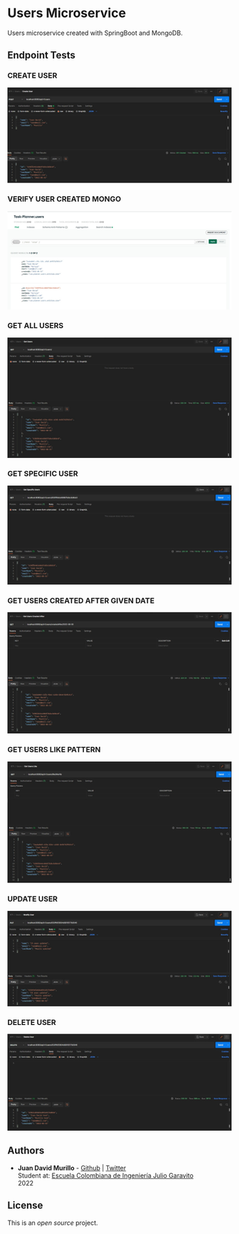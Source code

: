 # Users Microservice

Users microservice created with SpringBoot and MongoDB.

## Endpoint Tests
### CREATE USER
![](https://github.com/juancho20sp/IETI-2022-Users/blob/mongo/src/main/resources/static/images/lab02/01-createUser.jpg)

### VERIFY USER CREATED MONGO
![](https://github.com/juancho20sp/IETI-2022-Users/blob/mongo/src/main/resources/static/images/lab02/02-createUserMongo.jpg)

### GET ALL USERS
![](https://github.com/juancho20sp/IETI-2022-Users/blob/mongo/src/main/resources/static/images/lab02/03-getAllUsers.jpg)

### GET SPECIFIC USER
![](https://github.com/juancho20sp/IETI-2022-Users/blob/mongo/src/main/resources/static/images/lab02/04-getSpecificUser.jpg)

### GET USERS CREATED AFTER GIVEN DATE
![](https://github.com/juancho20sp/IETI-2022-Users/blob/mongo/src/main/resources/static/images/lab02/05-getUsersCreatedAfter.jpg)

### GET USERS LIKE PATTERN
![](https://github.com/juancho20sp/IETI-2022-Users/blob/mongo/src/main/resources/static/images/lab02/06-getUsersLike.jpg)

### UPDATE USER
![](https://github.com/juancho20sp/IETI-2022-Users/blob/mongo/src/main/resources/static/images/lab02/07-updateUser.jpg)

### DELETE USER
![](https://github.com/juancho20sp/IETI-2022-Users/blob/mongo/src/main/resources/static/images/lab02/08-deleteUser.jpg)


## Authors

- **Juan David Murillo** - [Github](https://github.com/juancho20sp) | [Twitter](https://twitter.com/juancho20sp)<br/>
  Student at: [Escuela Colombiana de Ingeniería Julio Garavito](https://www.escuelaing.edu.co/es/) <br/>
  2022

## License

This is an _open source_ project.
